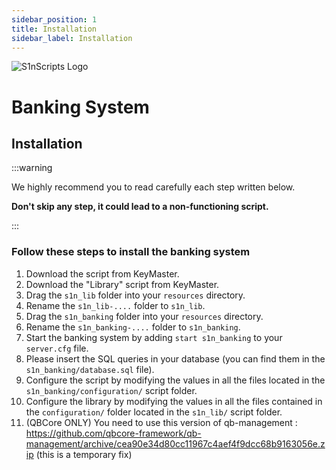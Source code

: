 ```yaml
---
sidebar_position: 1
title: Installation
sidebar_label: Installation
---
```


![S1nScripts Logo](https://dunb17ur4ymx4.cloudfront.net/packages/images/912da05be2201d833de8ab962c8949abadee2087.jpg)

# Banking System
## Installation

:::warning

We highly recommend you to read carefully each step written below.

**Don't skip any step, it could lead to a non-functioning script.**

:::

### Follow these steps to install the banking system


1. Download the script from KeyMaster.
2. Download the "Library" script from KeyMaster.
3. Drag the `s1n_lib` folder into your `resources` directory.
4. Rename the `s1n_lib-....` folder to `s1n_lib`.
5. Drag the `s1n_banking` folder into your `resources` directory.
6. Rename the `s1n_banking-....` folder to `s1n_banking`.
7. Start the banking system by adding `start s1n_banking` to your `server.cfg` file.
8. Please insert the SQL queries in your database (you can find them in the `s1n_banking/database.sql` file).
9. Configure the script by modifying the values in all the files located in the `s1n_banking/configuration/` script folder.
10. Configure the library by modifying the values in all the files contained in the `configuration/` folder located in the `s1n_lib/` script folder.
11. (QBCore ONLY) You need to use this version of qb-management : https://github.com/qbcore-framework/qb-management/archive/cea90e34d80cc11967c4aef4f9dcc68b9163056e.zip (this is a temporary fix)

